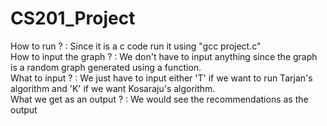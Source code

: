 # CS201_Project
How to run ? : Since it is a c code run it using "gcc project.c"
<br>
How to input the graph ? : We don't have to input anything since the graph is a random graph generated using a function.
<br>
What to input ?  : We just have to input either 'T' if we want to run Tarjan's algorithm and 'K' if we want Kosaraju's algorithm.
<br>
What we get as an output ?  : We would see the recommendations as the output 
<br>
